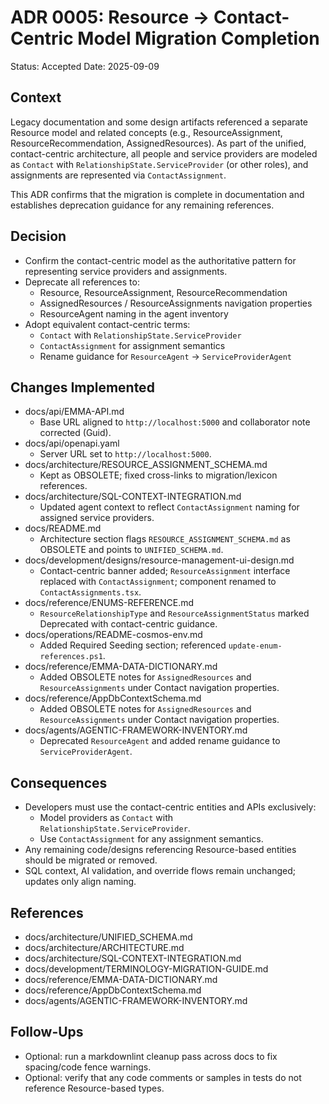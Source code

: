 # ADR 0005: Resource → Contact-Centric Model Migration Completion

Status: Accepted
Date: 2025-09-09

## Context

Legacy documentation and some design artifacts referenced a separate Resource model and related concepts (e.g., ResourceAssignment, ResourceRecommendation, AssignedResources). As part of the unified, contact-centric architecture, all people and service providers are modeled as `Contact` with `RelationshipState.ServiceProvider` (or other roles), and assignments are represented via `ContactAssignment`.

This ADR confirms that the migration is complete in documentation and establishes deprecation guidance for any remaining references.

## Decision

- Confirm the contact-centric model as the authoritative pattern for representing service providers and assignments.
- Deprecate all references to:
  - Resource, ResourceAssignment, ResourceRecommendation
  - AssignedResources / ResourceAssignments navigation properties
  - ResourceAgent naming in the agent inventory
- Adopt equivalent contact-centric terms:
  - `Contact` with `RelationshipState.ServiceProvider`
  - `ContactAssignment` for assignment semantics
  - Rename guidance for `ResourceAgent` → `ServiceProviderAgent`

## Changes Implemented

- docs/api/EMMA-API.md
  - Base URL aligned to `http://localhost:5000` and collaborator note corrected (Guid).
- docs/api/openapi.yaml
  - Server URL set to `http://localhost:5000`.
- docs/architecture/RESOURCE_ASSIGNMENT_SCHEMA.md
  - Kept as OBSOLETE; fixed cross-links to migration/lexicon references.
- docs/architecture/SQL-CONTEXT-INTEGRATION.md
  - Updated agent context to reflect `ContactAssignment` naming for assigned service providers.
- docs/README.md
  - Architecture section flags `RESOURCE_ASSIGNMENT_SCHEMA.md` as OBSOLETE and points to `UNIFIED_SCHEMA.md`.
- docs/development/designs/resource-management-ui-design.md
  - Contact-centric banner added; `ResourceAssignment` interface replaced with `ContactAssignment`; component renamed to `ContactAssignments.tsx`.
- docs/reference/ENUMS-REFERENCE.md
  - `ResourceRelationshipType` and `ResourceAssignmentStatus` marked Deprecated with contact-centric guidance.
- docs/operations/README-cosmos-env.md
  - Added Required Seeding section; referenced `update-enum-references.ps1`.
- docs/reference/EMMA-DATA-DICTIONARY.md
  - Added OBSOLETE notes for `AssignedResources` and `ResourceAssignments` under Contact navigation properties.
- docs/reference/AppDbContextSchema.md
  - Added OBSOLETE notes for `AssignedResources` and `ResourceAssignments` under Contact navigation properties.
- docs/agents/AGENTIC-FRAMEWORK-INVENTORY.md
  - Deprecated `ResourceAgent` and added rename guidance to `ServiceProviderAgent`.

## Consequences

- Developers must use the contact-centric entities and APIs exclusively:
  - Model providers as `Contact` with `RelationshipState.ServiceProvider`.
  - Use `ContactAssignment` for any assignment semantics.
- Any remaining code/designs referencing Resource-based entities should be migrated or removed.
- SQL context, AI validation, and override flows remain unchanged; updates only align naming.

## References

- docs/architecture/UNIFIED_SCHEMA.md
- docs/architecture/ARCHITECTURE.md
- docs/architecture/SQL-CONTEXT-INTEGRATION.md
- docs/development/TERMINOLOGY-MIGRATION-GUIDE.md
- docs/reference/EMMA-DATA-DICTIONARY.md
- docs/reference/AppDbContextSchema.md
- docs/agents/AGENTIC-FRAMEWORK-INVENTORY.md

## Follow-Ups

- Optional: run a markdownlint cleanup pass across docs to fix spacing/code fence warnings.
- Optional: verify that any code comments or samples in tests do not reference Resource-based types.
